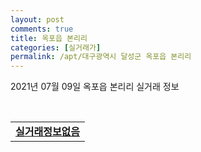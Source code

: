 ```yaml
---
layout: post
comments: true
title: 옥포읍 본리리
categories: [실거래가]
permalink: /apt/대구광역시 달성군 옥포읍 본리리
---
```


2021년 07월 09일 옥포읍 본리리 실거래 정보

<script type="text/javascript">
  google.charts.load('current', {'packages':['corechart']});
  google.charts.setOnLoadCallback(drawChart);

  function drawChart() {
    var data = google.visualization.arrayToDataTable([['거래일', '매매', '전월세', '전매'], ['20-07', 28, 7, 0], ['20-08', 18, 9, 0], ['20-09', 22, 7, 0], ['20-10', 30, 4, 0], ['20-11', 33, 5, 0], ['20-12', 51, 2, 0], ['21-01', 10, 4, 0], ['21-02', 9, 2, 0], ['21-03', 17, 3, 0], ['21-04', 7, 4, 0], ['21-05', 6, 7, 0], ['21-06', 13, 6, 0], ['21-07', 2, 2, 0]]);

    var options = {
      title: '최근 1년간 유형별 거래량 추이',
      legend: { position: 'bottom' }
    };

    var chart = new google.visualization.LineChart(document.getElementById('columnchart_material'));
    chart.draw(data, (options));년간 
  }
</script>

<div id="columnchart_material" style="width: 95%; margin-left: -35px; display: block"></div>
<br>
<table>
  <tr>
    <td colspan="4" style="font-weight: bold;"><a href="https://search.naver.com/search.naver?query=옥포읍 본리리 실거래정보없음">실거래정보없음</a></td>
  </tr>
    
</table>
    